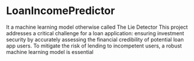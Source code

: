 # LoanIncomePredictor
It a machine learning model otherwise called The Lie Detector This project addresses a critical challenge for a loan application: ensuring investment security by accurately assessing the financial credibility of potential loan app users. To mitigate the risk of lending to incompetent users, a robust machine learning model is essential
